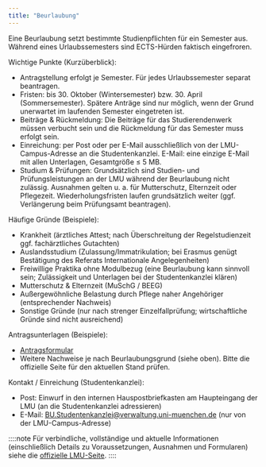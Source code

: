 ```yaml
---
title: "Beurlaubung"
---
```


Eine Beurlaubung setzt bestimmte Studienpflichten für ein Semester aus. Während eines Urlaubssemesters sind ECTS-Hürden faktisch eingefroren.

Wichtige Punkte (Kurzüberblick):

- Antragstellung erfolgt je Semester. Für jedes Urlaubssemester separat beantragen.
- Fristen: bis 30. Oktober (Wintersemester) bzw. 30. April (Sommersemester). Spätere Anträge sind nur möglich, wenn der Grund unerwartet im laufenden Semester eingetreten ist.
- Beiträge & Rückmeldung: Die Beiträge für das Studierendenwerk müssen verbucht sein und die Rückmeldung für das Semester muss erfolgt sein.
- Einreichung: per Post oder per E-Mail ausschließlich von der LMU-Campus-Adresse an die Studentenkanzlei. E-Mail: eine einzige E-Mail mit allen Unterlagen, Gesamtgröße ≤ 5 MB.
- Studium & Prüfungen: Grundsätzlich sind Studien- und Prüfungsleistungen an der LMU während der Beurlaubung nicht zulässig. Ausnahmen gelten u. a. für Mutterschutz, Elternzeit oder Pflegezeit. Wiederholungsfristen laufen grundsätzlich weiter (ggf. Verlängerung beim Prüfungsamt beantragen).

Häufige Gründe (Beispiele):

- Krankheit (ärztliches Attest; nach Überschreitung der Regelstudienzeit ggf. fachärztliches Gutachten)
- Auslandsstudium (Zulassung/Immatrikulation; bei Erasmus genügt Bestätigung des Referats Internationale Angelegenheiten)
- Freiwillige Praktika ohne Modulbezug (eine Beurlaubung kann sinnvoll sein; Zulässigkeit und Unterlagen bei der Studentenkanzlei klären)
- Mutterschutz & Elternzeit (MuSchG / BEEG)
- Außergewöhnliche Belastung durch Pflege naher Angehöriger (entsprechender Nachweis)
- Sonstige Gründe (nur nach strenger Einzelfallprüfung; wirtschaftliche Gründe sind nicht ausreichend)

Antragsunterlagen (Beispiele):

- [Antragsformular](https://cms-cdn.lmu.de/media/lmu/downloads/studentenkanzlei/antrag_beurlaubung-mit-studiengangsangaben_zweisprachig.pdf)
- Weitere Nachweise je nach Beurlaubungsgrund (siehe oben). Bitte die offizielle Seite für den aktuellen Stand prüfen.

Kontakt / Einreichung (Studentenkanzlei):

- Post: Einwurf in den internen Hauspostbriefkasten am Haupteingang der LMU (an die Studentenkanzlei adressieren)
- E-Mail: BU.Studentenkanzlei@verwaltung.uni-muenchen.de (nur von der LMU-Campus-Adresse)

::::note
Für verbindliche, vollständige und aktuelle Informationen (einschließlich Details zu Voraussetzungen, Ausnahmen und Formularen) siehe die [offizielle LMU-Seite](https://www.lmu.de/de/workspace-fuer-studierende/1x1-des-studiums/beurlaubung-vom-studium/).
::::
